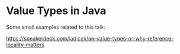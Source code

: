 # Value Types in Java

Some small examples related to this talk:

https://speakerdeck.com/ladicek/on-value-types-or-why-reference-locality-matters

